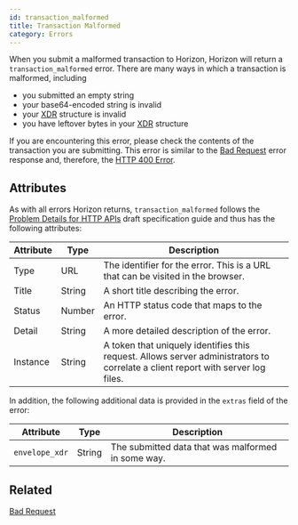 ```yaml
---
id: transaction_malformed
title: Transaction Malformed
category: Errors
---
```


When you submit a malformed transaction to Horizon, Horizon will return a `transaction_malformed` error. There are many ways in which a transaction is malformed, including
* you submitted an empty string
* your base64-encoded string is invalid
* your [XDR](../../learn/xdr.md) structure is invalid
* you have leftover bytes in your [XDR](../../learn/xdr.md) structure

If you are encountering this error, please check the contents of the transaction you are submitting. This error is similar to the [Bad Request](./bad_request.md) error response and, therefore, the [HTTP 400 Error](https://developer.mozilla.org/en-US/docs/Web/HTTP/Response_codes).

## Attributes

As with all errors Horizon returns, `transaction_malformed` follows the [Problem Details for HTTP APIs](https://tools.ietf.org/html/draft-ietf-appsawg-http-problem-00) draft specification guide and thus has the following attributes:

| Attribute | Type   | Description                                                                                                                     |
| --------- | ----   | ------------------------------------------------------------------------------------------------------------------------------- |
| Type      | URL    | The identifier for the error.  This is a URL that can be visited in the browser.                                                |
| Title     | String | A short title describing the error.                                                                                             |
| Status    | Number | An HTTP status code that maps to the error.                                                                                     |
| Detail    | String | A more detailed description of the error.                                                                                       |
| Instance  | String | A token that uniquely identifies this request. Allows server administrators to correlate a client report with server log files. |

In addition, the following additional data is provided in the `extras` field of the error:

| Attribute      | Type   | Description                                        |
|----------------|--------|----------------------------------------------------|
| `envelope_xdr` | String | The submitted data that was malformed in some way. |


## Related

[Bad Request](./bad-request.md)
